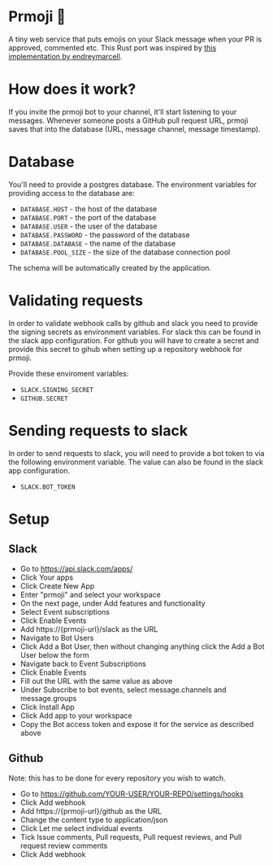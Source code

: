 # Prmoji 🍉
A tiny web service that puts emojis on your Slack message when your PR is approved, commented etc. This Rust port was inspired by [this implementation by endreymarcell](https://github.com/endreymarcell/prmoji). 

# How does it work?

If you invite the prmoji bot to your channel, it'll start listening to your messages. Whenever someone posts a GitHub pull request URL, prmoji saves that into the database (URL, message channel, message timestamp).

# Database
You'll need to provide a postgres database. The environment variables for providing access to the database are:
- `DATABASE.HOST` - the host of the database
- `DATABASE.PORT` - the port of the database
- `DATABASE.USER` - the user of the database
- `DATABASE.PASSWORD` - the password of the database
- `DATABASE.DATABASE` - the name of the database
- `DATABASE.POOL_SIZE` - the size of the database connection pool

The schema will be automatically created by the application.

# Validating requests
In order to validate webhook calls by github and slack you need to provide the signing secrets as environment variables.
For slack this can be found in the slack app configuration. For github you will have to create a secret and provide this secret to gihub when setting up a repository webhook for prmoji.

Provide these enviroment variables:
- `SLACK.SIGNING_SECRET`
- `GITHUB.SECRET`

# Sending requests to slack
In order to send requests to slack, you will need to provide a bot token to via the following environment variable. The value can also be found in the slack app configuration.
- `SLACK.BOT_TOKEN`

# Setup


## Slack

- Go to https://api.slack.com/apps/
- Click Your apps
- Click Create New App
- Enter "prmoji" and select your workspace
- On the next page, under Add features and functionality
- Select Event subscriptions
- Click Enable Events
- Add https://{prmoji-url}/slack as the URL
- Navigate to Bot Users
- Click Add a Bot User, then without changing anything click the Add a Bot User below the form
- Navigate back to Event Subscriptions
- Click Enable Events
- Fill out the URL with the same value as above
- Under Subscribe to bot events, select message.channels and message.groups
- Click Install App
- Click Add app to your workspace
- Copy the Bot access token and expose it for the service as described above

## Github

Note: this has to be done for every repository you wish to watch.

- Go to https://github.com/YOUR-USER/YOUR-REPO/settings/hooks
- Click Add webhook
- Add https://{prmoji-url}/github as the URL
- Change the content type to application/json
- Click Let me select individual events
- Tick Issue comments, Pull requests, Pull request reviews, and Pull request review comments
- Click Add webhook
